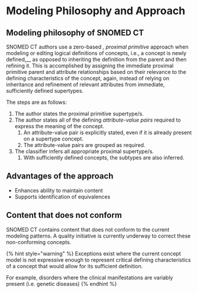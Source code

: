 # Modeling Philosophy and Approach

## Modeling philosophy of SNOMED CT

SNOMED CT authors use a zero-based _, proximal primitive_ approach when modeling or editing logical definitions of concepts, i.e., a concept is newly defined,\_\_ as opposed to inheriting the definition from the parent and then refining it. This is accomplished by assigning the immediate proximal primitive parent and attribute relationships based on their relevance to the defining characteristics of the concept, again, instead of relying on inheritance and refinement of relevant attributes from immediate, sufficiently defined supertypes.

The steps are as follows:

1. The author states the proximal primitive supertype/s.
2. The author states all of the defining _attribute-value pairs_ required to express the meaning of the concept.
   1. An attribute-value pair is explicitly stated, even if it is already present on a supertype concept.
   2. The attribute-value pairs are grouped as required.
3. The classifier infers all appropriate proximal supertype/s.
   1. With sufficiently defined concepts, the subtypes are also inferred.

## Advantages of the approach

* Enhances ability to maintain content
* Supports identification of equivalences

## Content that does not conform

SNOMED CT contains content that does not conform to the current modeling patterns. A quality initiative is currently underway to correct these non-conforming concepts.

{% hint style="warning" %}
Exceptions exist where the current concept model is not expressive enough to represent critical defining characteristics of a concept that would allow for its sufficient definition.

For example, disorders where the clinical manifestations are variably present (i.e. genetic diseases)
{% endhint %}
